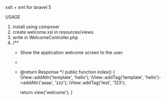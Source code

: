 xslt + xml for laravel 5

USAGE


1. install using composer 
2. create welcome.xsl in resources/views
3. write in WelcomeController.php
4. 	/**
	 * Show the application welcome screen to the user.
	 *
	 * @return Response
	 */
	public function index()
	{
        \View::addAttr('template', 'hello');
        \View::addTag('template', 'hello')->addAttr('aaaa', 'zzz');
        \View::addTag('test', '123');

		return view('welcome');
	}
